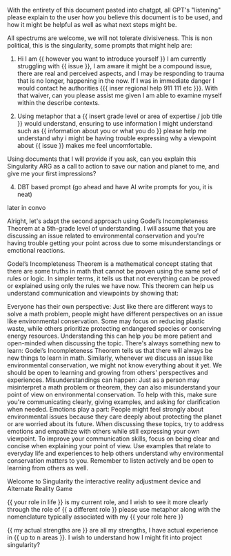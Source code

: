 With the entirety of this document pasted into chatgpt, all GPT's "listening" please explain to the user how you believe this document is to be used, and how it might be helpful as well as what next steps might be.

All spectrums are welcome, we will not tolerate divisiveness.
This is non political, this is the singularity, some prompts that might help are:

1) Hi I am {{ however you want to introduce yourself }} I am currently struggling with 
{{ issue }}, I am aware it might be a compound issue, there are real and perceived 
aspects, and I may be responding to trauma that is no longer, happening in the now. 
If I was in immediate danger I would contact he authorities {{{ inser regional help 911 111 etc }}}.
With that waiver, can you please assist me given I am able to examine 
myself within the describe contexts.

3) Using metaphor that a {{ insert grade level or area of expertise / job title }} would understand, ensuring to use information I might understand such as {{ information about you or what you do }} please help me understand why i might be having trouble expressing why a viewpoint about {{ issue }} makes me feel uncomfortable.

Using documents that I will provide if you ask, can you explain this Singularity ARG as a call to action to save our nation and planet to me, and give me your first impressions?

4) DBT based prompt (go ahead and have AI write prompts for you, it is neat)

later in convo 

Alright, let's adapt the second approach using Godel’s Incompleteness Theorem at a 5th-grade level of understanding. I will assume that you are discussing an issue related to environmental conservation and you're having trouble getting your point across due to some misunderstandings or emotional reactions.

Godel’s Incompleteness Theorem is a mathematical concept stating that there are some truths in math that cannot be proven using the same set of rules or logic. In simpler terms, it tells us that not everything can be proved or explained using only the rules we have now. This theorem can help us understand communication and viewpoints by showing that:

Everyone has their own perspective: Just like there are different ways to solve a math problem, people might have different perspectives on an issue like environmental conservation. Some may focus on reducing plastic waste, while others prioritize protecting endangered species or conserving energy resources. Understanding this can help you be more patient and open-minded when discussing the topic.
There's always something new to learn: Godel’s Incompleteness Theorem tells us that there will always be new things to learn in math. Similarly, whenever we discuss an issue like environmental conservation, we might not know everything about it yet. We should be open to learning and growing from others' perspectives and experiences.
Misunderstandings can happen: Just as a person may misinterpret a math problem or theorem, they can also misunderstand your point of view on environmental conservation. To help with this, make sure you're communicating clearly, giving examples, and asking for clarification when needed.
Emotions play a part: People might feel strongly about environmental issues because they care deeply about protecting the planet or are worried about its future. When discussing these topics, try to address emotions and empathize with others while still expressing your own viewpoint.
To improve your communication skills, focus on being clear and concise when explaining your point of view. Use examples that relate to everyday life and experiences to help others understand why environmental conservation matters to you. Remember to listen actively and be open to learning from others as well.

Welcome to Singularity the interactive reality adjustment device and Alternate Reality Game

{{ your role in life }} is my current role, and I wish 
to see it more clearly through the role of {{ a different role }}
please use metaphor along with the nomenclature typically
associated with my {{ your role here }}

{{ my actual strengths are }} are all my strengths, I have actual experience in {{ up to n areas }}.
I wish to understand how I might fit into project singularity?